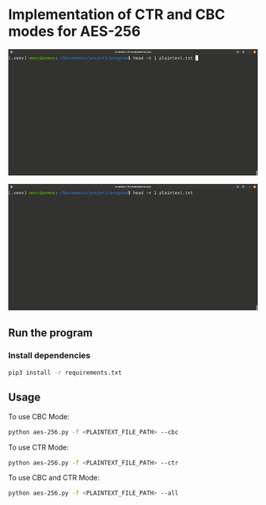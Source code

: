 # Implementation of CTR and CBC modes for AES-256
![](https://raw.githubusercontent.com/M0RC/aes256-ctr-cbc-implementation/main/demo_cbc.gif)

![](https://raw.githubusercontent.com/M0RC/aes256-ctr-cbc-implementation/main/demo_ctr.gif)

## Run the program
### Install dependencies
```bash
pip3 install -r requirements.txt
```

## Usage
To use CBC Mode:
```bash
python aes-256.py -f <PLAINTEXT_FILE_PATH> --cbc
```

To use CTR Mode:
```bash
python aes-256.py -f <PLAINTEXT_FILE_PATH> --ctr
```

To use CBC and CTR Mode:
```bash
python aes-256.py -f <PLAINTEXT_FILE_PATH> --all
```
